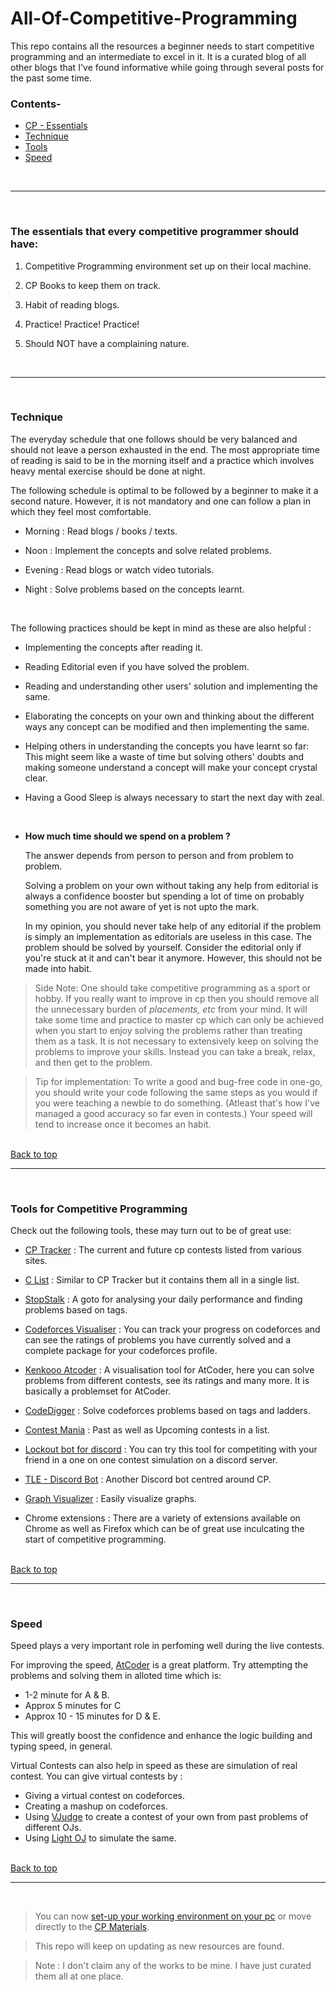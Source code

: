 # All-Of-Competitive-Programming

This repo contains all the resources a beginner needs to start competitive programming and an intermediate to excel in it. It is a curated blog of all other blogs that I've found informative while going through several posts for the past some time.



### Contents-

* [CP - Essentials](#The-essentials-that-every-competitive-programmer-should-have)
* [Technique](#Technique)
* [Tools](#Tools-for-Competitive-Programming)
* [Speed](#Speed)



<br> <hr> <br>



### The essentials that every competitive programmer should have:

1. Competitive Programming environment set up on their local machine. 

2. CP Books to keep them on track.

3. Habit of reading blogs. 

4. Practice! Practice! Practice!

5. Should NOT have a complaining nature. 



<br> <hr> <br>



### Technique


The everyday schedule that one follows should be very balanced and should not leave a person exhausted in the end. The most appropriate time of reading is said to be in the morning itself and a practice which involves heavy mental exercise should be done at night.

The following schedule is optimal to be followed by a beginner to make it a second nature. However, it is not mandatory and one can follow a plan in which they feel most comfortable.

* Morning : Read blogs / books / texts.

* Noon : Implement the concepts and solve related problems.

* Evening : Read blogs or watch video tutorials.

* Night : Solve problems based on the concepts learnt.

<br>

The following practices should be kept in mind as these are also helpful :

* Implementing the concepts after reading it. 

* Reading Editorial even if you have solved the problem.

* Reading and understanding other users' solution and implementing the same.

* Elaborating the concepts on your own and thinking about the different ways any concept can be modified and then implementing the same.

* Helping others in understanding the concepts you have learnt so far: This might seem like a waste of time but solving others' doubts and making someone understand a concept will make your concept crystal clear.

* Having a Good Sleep is always necessary to start the next day with zeal.

<br>

* **How much time should we spend on a problem ?**

    The answer depends from person to person and from problem to problem.

    Solving a problem on your own without taking any help from editorial is always a confidence booster but spending a lot of time on probably something you are not aware of yet is not upto the mark.

    In my opinion, you should never take help of any editorial if the problem is simply an implementation as editorials are useless in this case. The problem should be solved by yourself. Consider the editorial only if you're stuck at it and can't bear it anymore. However, this should not be made into habit. 



> Side Note: One should take competitive programming as a sport or hobby. If you really want to improve in cp then you should remove all the unnecessary burden of *placements, etc* from your mind. It will take some time and practice to master cp which can only be achieved when you start to enjoy solving the problems rather than treating them as a task. It is not necessary to extensively keep on solving the problems to improve your skills. Instead you can take a break, relax, and then get to the problem.

> Tip for implementation: To write a good and bug-free code in one-go, you should write your code following the same steps as you would if you were teaching a newbie to do something. (Atleast that's how I've managed a good accuracy so far even in contests.) Your speed will tend to increase once it becomes an habit.




<br> [Back to top](#All-Of-Competitive-Programming) <hr> <br>




### Tools for Competitive Programming


Check out the following tools, these may turn out to be of great use:

* [CP Tracker](http://cptracker.herokuapp.com/) : The current and future cp contests listed from various sites.

* [C List](https://clist.by/) : Similar to CP Tracker but it contains them all in a single list.

- [StopStalk](https://www.stopstalk.com/) : A goto for analysing your daily performance and finding problems based on tags.

* [Codeforces Visualiser](https://cfviz.netlify.app/) : You can track your progress on codeforces and can see the ratings of problems you have currently solved and a complete package for your codeforces profile.

- [Kenkooo Atcoder](https://kenkoooo.com/atcoder) : A visualisation tool for AtCoder, here you can solve problems from different contests, see its ratings and many more. It is basically a problemset for AtCoder. 

- [CodeDigger](http://codedigger.tech/practice/topicwise) : Solve codeforces problems based on tags and ladders.

* [Contest Mania](https://contestmania.web.app/) : Past as well as Upcoming contests in a list.

* [Lockout bot for discord](https://codeforces.com/blog/entry/78546) : You can try this tool for competiting with your friend in a one on one contest simulation on a discord server.

* [TLE - Discord Bot](https://github.com/cheran-senthil/TLE) : Another Discord bot centred around CP.

* [Graph Visualizer](https://csacademy.com/app/graph_editor/) : Easily visualize graphs.

* Chrome extensions : There are a variety of extensions available on Chrome as well as Firefox which can be of great use inculcating the start of competitive programming. 



<br> [Back to top](#All-Of-Competitive-Programming) <hr> <br>




### Speed



Speed plays a very important role in perfoming well during the live contests. 

For improving the speed, [AtCoder](https://atcoder.jp/) is a great platform. Try attempting the problems and solving them in alloted time which is:

* 1-2 minute for A & B.
* Approx 5 minutes for C
* Approx 10 - 15 minutes for D & E.

This will greatly boost the confidence and enhance the logic building and typing speed, in general.

Virtual Contests can also help in speed as these are simulation of real contest. You can give virtual contests by :
- Giving a virtual contest on codeforces.
- Creating a mashup on codeforces.
- Using [VJudge](https://vjudge.net/) to create a contest of your own from past problems of different OJs.
- Using [Light OJ](http://lightoj.com/login_main.php?url=index.php) to simulate the same.



<br> [Back to top](#All-Of-Competitive-Programming) <hr> <br>




> You can now [set-up your working environment on your pc](https://github.com/luctivud/All-Of-Competitive-Programming/tree/master/00-Setting-up-local-environment) or move directly to the [CP Materials](https://github.com/luctivud/All-Of-Competitive-Programming/tree/master/01-Material).

> This repo will keep on updating as new resources are found. 

> Note : I don't claim any of the works to be mine. I have just curated them all at one place.